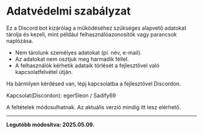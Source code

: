 # Adatvédelmi szabályzat

Ez a Discord bot kizárólag a működéséhez szükséges alapvető adatokat tárolja és kezeli, mint például felhasználóazonosítók vagy parancsok naplózása.

- Nem tárolunk személyes adatokat (pl. név, e-mail).
- Az adatokat nem osztjuk meg harmadik féllel.
- A felhasználók kérhetik adataik törlését a fejlesztővel való kapcsolatfelvétel útján.

Ha bármilyen kérdésed van, lépj kapcsolatba a fejlesztővel Discordon.

Kapcsolat(Discordon): eger5leon / Sadify69

A feltételek módosulhatnak. Az aktuális verzió mindig itt lesz elérhető.

---

**Legutóbb módosítva: 2025.05.09.**
